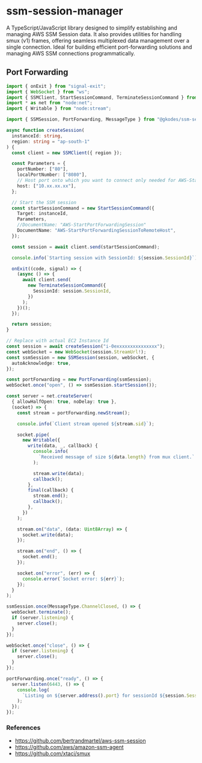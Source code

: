 # ssm-session-manager

A TypeScript/JavaScript library designed to simplify establishing and managing AWS SSM Session data. It also provides utilities for handling smux (v1) frames, offering seamless multiplexed data management over a single connection. Ideal for building efficient port-forwarding solutions and managing AWS SSM connections programmatically.

## Port Forwarding

```typescript
import { onExit } from "signal-exit";
import { WebSocket } from "ws";
import { SSMClient, StartSessionCommand, TerminateSessionCommand } from "@aws-sdk/client-ssm";
import * as net from "node:net";
import { Writable } from "node:stream";

import { SSMSession, PortForwarding, MessageType } from "@gkodes/ssm-session-manager";

async function createSession(
  instanceId: string,
  region: string = "ap-south-1"
) {
  const client = new SSMClient({ region });

  const Parameters = {
    portNumber: ["80"],
    localPortNumber: ["8080"],
    // Host port onto which you want to connect only needed for AWS-StartPortForwardingSessionToRemoteHost
    host: ["10.xx.xx.xx"],
  };

  // Start the SSM session
  const startSessionCommand = new StartSessionCommand({
    Target: instanceId,
    Parameters,
    //DocumentName: "AWS-StartPortForwardingSession"
    DocumentName: "AWS-StartPortForwardingSessionToRemoteHost",
  });

  const session = await client.send(startSessionCommand);

  console.info(`Starting session with SessionId: ${session.SessionId}`);

  onExit((code, signal) => {
    (async () => {
      await client.send(
        new TerminateSessionCommand({
          SessionId: session.SessionId,
        })
      );
    })();
  });

  return session;
}

// Replace with actual EC2 Instance Id
const session = await createSession("i-0exxxxxxxxxxxxxxx");
const webSocket = new WebSocket(session.StreamUrl!);
const ssmSession = new SSMSession(session, webSocket, {
  autoAcknowledge: true,
});

const portForwarding = new PortForwarding(ssmSession);
webSocket.once("open", () => ssmSession.startSession());

const server = net.createServer(
  { allowHalfOpen: true, noDelay: true },
  (socket) => {
    const stream = portForwarding.newStream();

    console.info(`Client stream opened ${stream.sid}`);

    socket.pipe(
      new Writable({
        write(data, _, callback) {
          console.info(
            `Received message of size ${data.length} from mux client.`
          );

          stream.write(data);
          callback();
        },
        final(callback) {
          stream.end();
          callback();
        },
      })
    );

    stream.on("data", (data: Uint8Array) => {
      socket.write(data);
    });

    stream.on("end", () => {
      socket.end();
    });

    socket.on("error", (err) => {
      console.error(`Socket error: ${err}`);
    });
  }
);

ssmSession.once(MessageType.ChannelClosed, () => {
  webSocket.terminate();
  if (server.listening) {
    server.close();
  }
});

webSocket.once("close", () => {
  if (server.listening) {
    server.close();
  }
});

portForwarding.once("ready", () => {
  server.listen(6443, () => {
    console.log(
      `Listing on ${server.address().port} for sessionId ${session.SessionId}.`
    );
  });
});
```

### References

* <https://github.com/bertrandmartel/aws-ssm-session>
* <https://github.com/aws/amazon-ssm-agent>
* <https://github.com/xtaci/smux>
